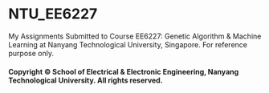 # NTU_EE6227
My Assignments Submitted to Course EE6227: Genetic Algorithm & Machine Learning at Nanyang Technological University, Singapore. For reference purpose only.
#### Copyright © School of Electrical & Electronic Engineering, Nanyang Technological University. All rights reserved.
